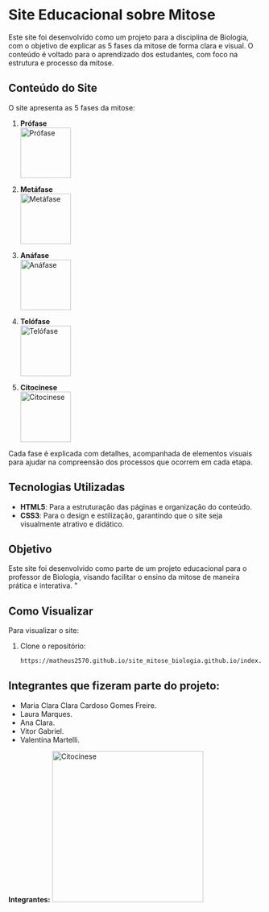 # Site Educacional sobre Mitose

Este site foi desenvolvido como um projeto para a disciplina de Biologia, com o objetivo de explicar as 5 fases da mitose de forma clara e visual. O conteúdo é voltado para o aprendizado dos estudantes, com foco na estrutura e processo da mitose.

## Conteúdo do Site

O site apresenta as 5 fases da mitose:


1. **Prófase**  
   <img src="https://github.com/user-attachments/assets/bf4b62be-0adf-4b65-99c8-bc209ea57f64" alt="Prófase" width="100">
   
2. **Metáfase**  
   <img src="https://github.com/user-attachments/assets/32c089a1-dcd6-42f4-b485-052d5c997e88" alt="Metáfase" width="100">
   
3. **Anáfase**  
   <img src="https://github.com/user-attachments/assets/100e2079-5a8d-4556-afe9-2e1b50bda281" alt="Anáfase" width="100">
   
4. **Telófase**  
   <img src="https://github.com/user-attachments/assets/825ea1c0-21e4-452d-ab72-b402fd467fdc" alt="Telófase" width="100">
   
5. **Citocinese**  
   <img src="https://github.com/user-attachments/assets/d8aec277-5079-4078-8c71-0271d8eda54d" alt="Citocinese" width="100">

Cada fase é explicada com detalhes, acompanhada de elementos visuais para ajudar na compreensão dos processos que ocorrem em cada etapa.

## Tecnologias Utilizadas

- **HTML5**: Para a estruturação das páginas e organização do conteúdo.
- **CSS3**: Para o design e estilização, garantindo que o site seja visualmente atrativo e didático.

## Objetivo

Este site foi desenvolvido como parte de um projeto educacional para o professor de Biologia, visando facilitar o ensino da mitose de maneira prática e interativa.
"
## Como Visualizar

Para visualizar o site:

1. Clone o repositório:
   ```bash
   https://matheus2570.github.io/site_mitose_biologia.github.io/index.html

## Integrantes que fizeram parte do projeto:
- Maria Clara Clara Cardoso Gomes Freire.
- Laura Marques.
- Ana Clara.
- Vitor Gabriel.
- Valentina Martelli.

**Integrantes:** <img src="https://github.com/user-attachments/assets/6c49cbe5-ce4d-416a-9515-8905b5299c0a" alt="Citocinese" width="300">

